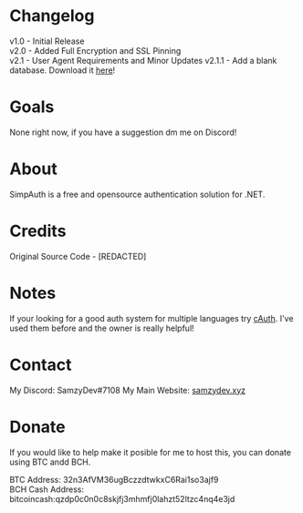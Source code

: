 # Changelog

v1.0 - Initial Release  
v2.0 - Added Full Encryption and SSL Pinning  
v2.1 - User Agent Requirements and Minor Updates
v2.1.1 - Add a blank database. Download it [here](https://anonfiles.com/j37dg6Cep6/u402869651_simpauth_sql)!
# Goals

None right now, if you have a suggestion dm me on Discord!

# About 
 
SimpAuth is a free and opensource authentication solution for .NET.

# Credits

Original Source Code - [REDACTED]

# Notes

If your looking for a good auth system for multiple languages try [cAuth](https://cauth.me). I've used them before and the owner is really helpful!

# Contact

My Discord: SamzyDev#7108
My Main Website: [samzydev.xyz](https://samzydev.xyz)

# Donate

If you would like to help make it posible for me to host this, you can donate using BTC andd BCH.    

BTC Address: 32n3AfVM36ugBczzdtwkxC6Rai1so3ajf9  
BCH Cash Address: bitcoincash:qzdp0c0n0c8skjfj3mhmfj0lahzt52ltzc4nq4e3jd  

